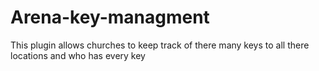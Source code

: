 # Arena-key-managment
<p>This plugin allows churches to keep track of there many keys to all there locations and who has every key</p>

